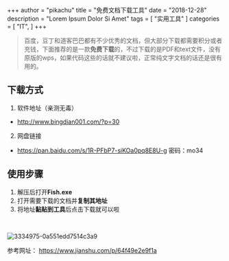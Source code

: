 +++
author = "pikachu"
title = "免费文档下载工具"
date = "2018-12-28"
description = "Lorem Ipsum Dolor Si Amet"
tags = [
    "实用工具"
]
categories = [
    "IT",
]
+++




> 百度，豆丁和道客巴巴都有不少优秀的文档，但大部分下载都需要积分或者充钱，下面推荐的是一款**免费下载**的，不过下载的是PDF和text文件，没有原版的wps，如果代码这些的话就不建议啦，正常纯文字文档的话还是很有用的。

## 下载方式

1. 软件地址（亲测无毒）

- http://www.bingdian001.com/?p=30

2. 网盘链接

- https://pan.baidu.com/s/1R-PFbP7-siKOa0pq8E8U-g     密码：mo34


## 使用步骤
1. 解压后打开**Fish.exe**
2. 打开需要下载的文档并**复制其地址**
3. 将地址**黏贴到工具**后点击下载就可以啦

<br>

![3334975-0a551edd7514c3a9](https://user-images.githubusercontent.com/38284818/50487012-873e5900-0a37-11e9-94da-ba56af2f1508.png)


参考网址： https://www.jianshu.com/p/64f49e2e9f1a